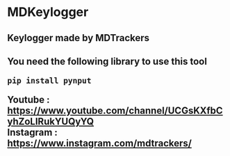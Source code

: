# MDKeylogger
<h2>Keylogger made by MDTrackers<h2>

You need the following library to use this tool

``` batch
pip install pynput
```

Youtube : https://www.youtube.com/channel/UCGsKXfbCyhZoLIRukYUQyYQ
<br>
Instagram : https://www.instagram.com/mdtrackers/
